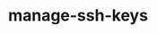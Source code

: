 ---
title: manage-ssh-keys
displayName: SSH key
order: 31
published: true
toc:
pageTitle: Manage SSH keys | Gcore
pageDescription: Learn how to easily manage SSH keys in DCImanager for enhanced server security.
redirect: /hosting/virtual-servers/manage/connect/linux-server/manage-ssh-keys
---